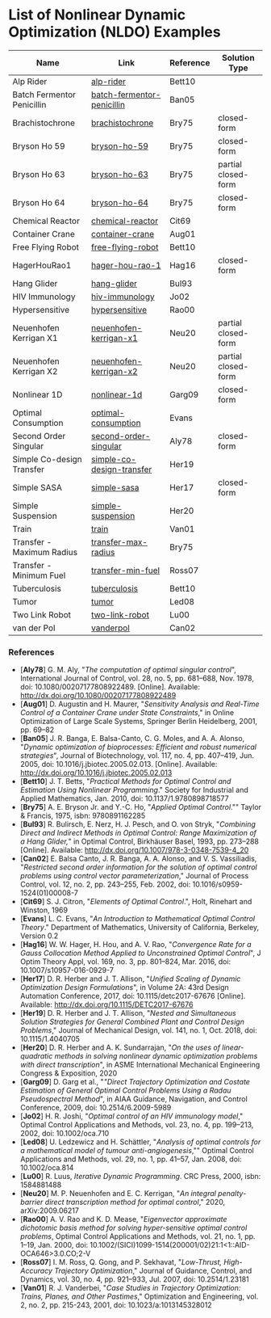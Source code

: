 # List of Nonlinear Dynamic Optimization (NLDO) Examples

| Name | Link | Reference | Solution Type |
| ---- | ---- | ---- | ---- |
| Alp Rider | [alp-rider](alp-rider/) | Bett10 |  |
| Batch Fermentor Penicillin | [batch-fermentor-penicillin](batch-fermentor-penicillin/) | Ban05 |  |
| Brachistochrone | [brachistochrone](brachistochrone/) | Bry75 | closed-form |
| Bryson Ho 59 | [bryson-ho-59](bryson-ho-59/) | Bry75 | closed-form |
| Bryson Ho 63 | [bryson-ho-63](bryson-ho-63/) | Bry75 | partial closed-form |
| Bryson Ho 64 | [bryson-ho-64](bryson-ho-64/) | Bry75 | closed-form |
| Chemical Reactor | [chemical-reactor](chemical-reactor/) | Cit69 |  |
| Container Crane | [container-crane](container-crane/) | Aug01 |  |
| Free Flying Robot | [free-flying-robot](free-flying-robot/) | Bett10 |  |
| HagerHouRao1 | [hager-hou-rao-1](hager-hou-rao-1/) | Hag16 | closed-form |
| Hang Glider | [hang-glider](hang-glider/) | Bul93 |  |
| HIV Immunology | [hiv-immunology](hiv-immunology/) | Jo02 |  |
| Hypersensitive | [hypersensitive](hypersensitive/) | Rao00 |  |
| Neuenhofen Kerrigan X1 | [neuenhofen-kerrigan-x1](neuenhofen-kerrigan-x1/) | Neu20 | partial closed-form |
| Neuenhofen Kerrigan X2 | [neuenhofen-kerrigan-x2](neuenhofen-kerrigan-x2/) | Neu20 | partial closed-form |
| Nonlinear 1D | [nonlinear-1d](nonlinear-1d/) | Garg09 | closed-form |
| Optimal Consumption | [optimal-consumption](optimal-consumption/) | Evans |  |
| Second Order Singular | [second-order-singular](second-order-singular/) | Aly78 | closed-form |
| Simple Co-design Transfer | [simple-co-design-transfer](simple-co-design-transfer/) | Her19 |  |
| Simple SASA | [simple-sasa](simple-sasa/) | Her17 | closed-form |
| Simple Suspension | [simple-suspension](simple-suspension/) | Her20 |  |
| Train | [train](train/) | Van01 |  |
| Transfer - Maximum Radius | [transfer-max-radius](transfer-max-radius/) | Bry75 |  |
| Transfer - Minimum Fuel | [transfer-min-fuel](transfer-min-fuel/) | Ross07 |  |
| Tuberculosis | [tuberculosis](tuberculosis/) | Bett10 |  |
| Tumor | [tumor](tumor/) | Led08 |  |
| Two Link Robot | [two-link-robot](two-link-robot/) | Lu00 |  |
| van der Pol | [vanderpol](vanderpol/) | Can02 |  |

### References
- [**Aly78**] G. M. Aly, "*The computation of optimal singular control*", International Journal of Control, vol. 28, no. 5, pp. 681–688, Nov. 1978, doi: 10.1080/00207177808922489. [Online]. Available: http://dx.doi.org/10.1080/00207177808922489
- [**Aug01**] D. Augustin and H. Maurer, "*Sensitivity Analysis and Real-Time Control of a Container Crane under State Constraints*," in Online Optimization of Large Scale Systems, Springer Berlin Heidelberg, 2001, pp. 69–82
- [**Ban05**] J. R. Banga, E. Balsa-Canto, C. G. Moles, and A. A. Alonso, "*Dynamic optimization of bioprocesses: Efficient and robust numerical strategies*", Journal of Biotechnology, vol. 117, no. 4, pp. 407–419, Jun. 2005, doi: 10.1016/j.jbiotec.2005.02.013. [Online]. Available: http://dx.doi.org/10.1016/j.jbiotec.2005.02.013
- [**Bett10**] J. T. Betts, "*Practical Methods for Optimal Control and Estimation Using Nonlinear Programming*." Society for Industrial and Applied Mathematics, Jan. 2010, doi: 10.1137/1.9780898718577
- [**Bry75**] A. E. Bryson Jr. and Y.-C. Ho, "*Applied Optimal Control*."" Taylor & Francis, 1975, isbn: 9780891162285
- [**Bul93**] R. Bulirsch, E. Nerz, H. J. Pesch, and O. von Stryk, "*Combining Direct and Indirect Methods in Optimal Control: Range Maximization of a Hang Glider,*" in Optimal Control, Birkhäuser Basel, 1993, pp. 273–288 [Online]. Available: http://dx.doi.org/10.1007/978-3-0348-7539-4_20
- [**Can02**] E. Balsa Canto, J. R. Banga, A. A. Alonso, and V. S. Vassiliadis, "*Restricted second order information for the solution of optimal control problems using control vector parameterization*," Journal of Process Control, vol. 12, no. 2, pp. 243–255, Feb. 2002, doi: 10.1016/s0959-1524(01)00008-7
- [**Cit69**] S. J. Citron, "*Elements of Optimal Control*.", Holt, Rinehart and Winston, 1969
- [**Evans**] L. C. Evans, "*An Introduction to Mathematical Optimal Control Theory*." Department of Mathematics, University of California, Berkeley, Version 0.2
- [**Hag16**] W. W. Hager, H. Hou, and A. V. Rao, "*Convergence Rate for a Gauss Collocation Method Applied to Unconstrained Optimal Control*", J Optim Theory Appl, vol. 169, no. 3, pp. 801–824, Mar. 2016, doi: 10.1007/s10957-016-0929-7
- [**Her17**] D. R. Herber and J. T. Allison, "*Unified Scaling of Dynamic Optimization Design Formulations*", in Volume 2A: 43rd Design Automation Conference, 2017, doi: 10.1115/detc2017-67676 [Online]. Available: http://dx.doi.org/10.1115/DETC2017-67676
- [**Her19**] D. R. Herber and J. T. Allison, "*Nested and Simultaneous Solution Strategies for General Combined Plant and Control Design Problems*," Journal of Mechanical Design, vol. 141, no. 1, Oct. 2018, doi: 10.1115/1.4040705
- [**Her20**] D. R. Herber and A. K. Sundarrajan, "*On the uses of linear-quadratic methods in solving nonlinear dynamic optimization problems with direct transcription*", in ASME International Mechanical Engineering Congress & Exposition, 2020
- [**Garg09**] D. Garg et al., "*"Direct Trajectory Optimization and Costate Estimation of General Optimal Control Problems Using a Radau Pseudospectral Method*", in AIAA Guidance, Navigation, and Control Conference, 2009, doi: 10.2514/6.2009-5989
- [**Jo02**] H. R. Joshi, "*Optimal control of an HIV immunology model*," Optimal Control Applications and Methods, vol. 23, no. 4, pp. 199–213, 2002, doi: 10.1002/oca.710
- [**Led08**] U. Ledzewicz and H. Schättler, "*Analysis of optimal controls for a mathematical model of tumour anti-angiogenesis*,"" Optimal Control Applications and Methods, vol. 29, no. 1, pp. 41–57, Jan. 2008, doi: 10.1002/oca.814
- [**Lu00**] R. Luus, *Iterative Dynamic Programming*. CRC Press, 2000, isbn: 1584881488
- [**Neu20**] M. P. Neuenhofen and E. C. Kerrigan, "*An integral penalty-barrier direct transcription method for optimal control*," 2020, arXiv:2009.06217
- [**Rao00**] A. V. Rao and K. D. Mease, "*Eigenvector approximate dichotomic basis method for solving hyper-sensitive optimal control problems*, Optimal Control Applications and Methods, vol. 21, no. 1, pp. 1–19, Jan. 2000, doi: 10.1002/(SICI)1099-1514(200001/02)21:1<1::AID-OCA646>3.0.CO;2-V
- [**Ross07**] I. M. Ross, Q. Gong, and P. Sekhavat, "*Low-Thrust, High-Accuracy Trajectory Optimization*," Journal of Guidance, Control, and Dynamics, vol. 30, no. 4, pp. 921–933, Jul. 2007, doi: 10.2514/1.23181
- [**Van01**] R. J. Vanderbei, "*Case Studies in Trajectory Optimization: Trains, Planes, and Other Pastimes*," Optimization and Engineering, vol. 2, no. 2, pp. 215-243, 2001, doi: 10.1023/a:1013145328012